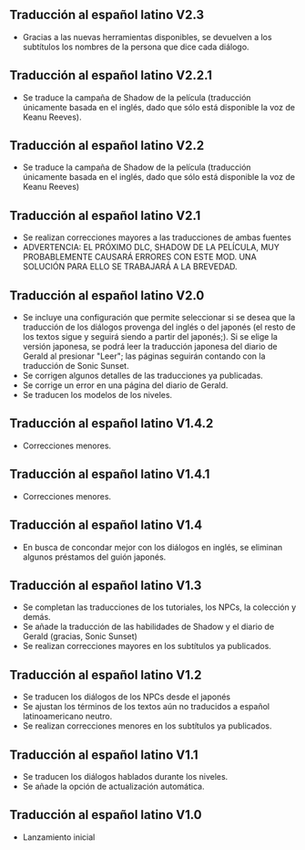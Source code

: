 ## Traducción al español latino V2.3
- Gracias a las nuevas herramientas disponibles, se devuelven a los subtítulos los nombres de la persona que dice cada diálogo.

## Traducción al español latino V2.2.1
- Se traduce la campaña de Shadow de la película (traducción únicamente basada en el inglés, dado que sólo está disponible la voz de Keanu Reeves).

## Traducción al español latino V2.2
- Se traduce la campaña de Shadow de la película (traducción únicamente basada en el inglés, dado que sólo está disponible la voz de Keanu Reeves)

## Traducción al español latino V2.1
- Se realizan correcciones mayores a las traducciones de ambas fuentes
- ADVERTENCIA: EL PRÓXIMO DLC, SHADOW DE LA PELÍCULA, MUY PROBABLEMENTE CAUSARÁ ERRORES CON ESTE MOD. UNA SOLUCIÓN PARA ELLO SE TRABAJARÁ A LA BREVEDAD.

## Traducción al español latino V2.0
- Se incluye una configuración que permite seleccionar si se desea que la traducción de los diálogos provenga del inglés o del japonés (el resto de los textos sigue y seguirá siendo a partir del japonés;). Si se elige la versión japonesa, se podrá leer la traducción japonesa del diario de Gerald al presionar "Leer"; las páginas seguirán contando con la traducción de Sonic Sunset.
- Se corrigen algunos detalles de las traducciones ya publicadas.
- Se corrige un error en una página del diario de Gerald.
- Se traducen los modelos de los niveles.

## Traducción al español latino V1.4.2
- Correcciones menores.

## Traducción al español latino V1.4.1
- Correcciones menores.

## Traducción al español latino V1.4
- En busca de concondar mejor con los diálogos en inglés, se eliminan algunos préstamos del guión japonés.

## Traducción al español latino V1.3
- Se completan las traducciones de los tutoriales, los NPCs, la colección y demás.
- Se añade la traducción de las habilidades de Shadow y el diario de Gerald (gracias, Sonic Sunset)
- Se realizan correcciones mayores en los subtítulos ya publicados.

## Traducción al español latino V1.2
- Se traducen los diálogos de los NPCs desde el japonés
- Se ajustan los términos de los textos aún no traducidos a español latinoamericano neutro.
- Se realizan correcciones menores en los subtítulos ya publicados.

## Traducción al español latino V1.1
- Se traducen los diálogos hablados durante los niveles.
- Se añade la opción de actualización automática.

## Traducción al español latino V1.0
- Lanzamiento inicial
